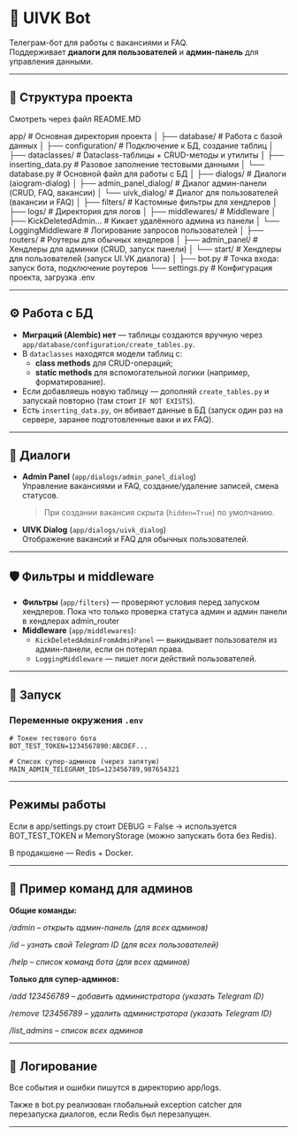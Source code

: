 # 🤖 UIVK Bot

Телеграм-бот для работы с вакансиями и FAQ.  
Поддерживает **диалоги для пользователей** и **админ-панель** для управления данными.

---

## 📂 Структура проекта

Смотреть через файл README.MD

app/ # Основная директория проекта
│
├── database/ # Работа с базой данных
│ ├── configuration/ # Подключение к БД, создание таблиц
│ ├── dataclasses/ # Dataclass-таблицы + CRUD-методы и утилиты
│ ├── inserting_data.py # Разовое заполнение тестовыми данными
│ └── database.py # Основной файл для работы с БД
│
├── dialogs/ # Диалоги (aiogram-dialog)
│ ├── admin_panel_dialog/ # Диалог админ-панели (CRUD, FAQ, вакансии)
│ └── uivk_dialog/ # Диалог для пользователей (вакансии и FAQ)
│
├── filters/ # Кастомные фильтры для хендлеров
│
├── logs/ # Директория для логов
│
├── middlewares/ # Middleware
│ ├── KickDeletedAdmin... # Кикает удалённого админа из панели
│ └── LoggingMiddleware # Логирование запросов пользователей
│
├── routers/ # Роутеры для обычных хендлеров
│ ├── admin_panel/ # Хендлеры для админки (CRUD, запуск панели)
│ └── start/ # Хендлеры для пользователей (запуск UI.VK диалога)
│
├── bot.py # Точка входа: запуск бота, подключение роутеров
└── settings.py # Конфигурация проекта, загрузка .env



---

## ⚙️ Работа с БД

- **Миграций (Alembic) нет** — таблицы создаются вручную через `app/database/configuration/create_tables.py`.
- В `dataclasses` находятся модели таблиц с:
    - **class methods** для CRUD-операций;
    - **static methods** для вспомогательной логики (например, форматирование).
- Если добавляешь новую таблицу — дополняй `create_tables.py` и запускай повторно (там стоит `IF NOT EXISTS`).
- Есть `inserting_data.py`, он вбивает данные в БД (запуск один раз на сервере, заранее подготовленные ваки и их FAQ).

---

## 🔐 Диалоги

- **Admin Panel** (`app/dialogs/admin_panel_dialog`)  
  Управление вакансиями и FAQ, создание/удаление записей, смена статусов.
  > При создании вакансия скрыта (`hidden=True`) по умолчанию.

- **UIVK Dialog** (`app/dialogs/uivk_dialog`)  
  Отображение вакансий и FAQ для обычных пользователей.

---

## 🛡️ Фильтры и middleware

- **Фильтры** (`app/filters`) — проверяют условия перед запуском хендлеров. Пока что только проверка статуса админ и
  админ панели в хендлерах admin_router
- **Middleware** (`app/middlewares`):
    - `KickDeletedAdminFromAdminPanel` — выкидывает пользователя из админ-панели, если он потерял права.
    - `LoggingMiddleware` — пишет логи действий пользователей.

---

## 🚀 Запуск

### Переменные окружения `.env`

```env
# Токен тестового бота
BOT_TEST_TOKEN=1234567890:ABCDEF...

# Список супер-админов (через запятую)
MAIN_ADMIN_TELEGRAM_IDS=123456789,987654321
```

---

## Режимы работы

Если в app/settings.py стоит DEBUG = False →
используется BOT_TEST_TOKEN и MemoryStorage (можно запускать бота без Redis).

В продакшене — Redis + Docker.

---

## 📜 Пример команд для админов

<b>Общие команды:</b>

<i>/admin – открыть админ-панель (для всех админов)</i>

<i>/id – узнать свой Telegram ID (для всех пользователей)</i>

<i>/help – список команд бота (для всех админов)</i>

<b>Только для супер-админов:</b>

<i>/add 123456789 – добавить администратора (указать Telegram ID)</i>

<i>/remove 123456789 – удалить администратора (указать Telegram ID)</i>

<i>/list_admins – список всех админов</i>


---

## 📝 Логирование

Все события и ошибки пишутся в директорию app/logs.

Также в bot.py реализован глобальный exception catcher для перезапуска диалогов,
если Redis был перезапущен.

---